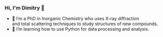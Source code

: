 ### Hi, I'm Dimitry 👋

- 🔭 I’m a PhD in Inorganic Chemistry who uses X-ray diffraction<br />and total scattering techniques to study structures of new compounds.
- 🌱 I’m learning how to use Python for data processing and analysis.

<!--
**grebenyyk/grebenyyk** is a ✨ _special_ ✨ repository because its `README.md` (this file) appears on your GitHub profile.

Here are some ideas to get you started:

- 🔭 I’m currently working on ...
- 🌱 I’m currently learning ...
- 👯 I’m looking to collaborate on ...
- 🤔 I’m looking for help with ...
- 💬 Ask me about ...
- 📫 How to reach me: ...
- 😄 Pronouns: ...
- ⚡ Fun fact: ...
-->

